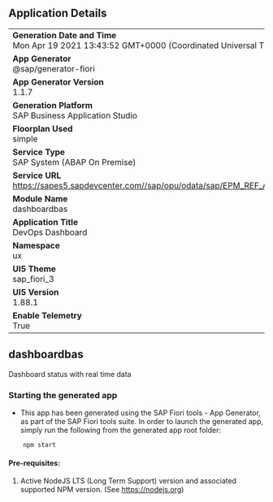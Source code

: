 ## Application Details
|               |
| ------------- |
|**Generation Date and Time**<br>Mon Apr 19 2021 13:43:52 GMT+0000 (Coordinated Universal Time)|
|**App Generator**<br>@sap/generator-fiori|
|**App Generator Version**<br>1.1.7|
|**Generation Platform**<br>SAP Business Application Studio|
|**Floorplan Used**<br>simple|
|**Service Type**<br>SAP System (ABAP On Premise)|
|**Service URL**<br>https://sapes5.sapdevcenter.com//sap/opu/odata/sap/EPM_REF_APPS_PROD_MAN_SRV
|**Module Name**<br>dashboardbas|
|**Application Title**<br>DevOps Dashboard|
|**Namespace**<br>ux|
|**UI5 Theme**<br>sap_fiori_3|
|**UI5 Version**<br>1.88.1|
|**Enable Telemetry**<br>True|

## dashboardbas

Dashboard status with real time data

### Starting the generated app

-   This app has been generated using the SAP Fiori tools - App Generator, as part of the SAP Fiori tools suite.  In order to launch the generated app, simply run the following from the generated app root folder:

```
    npm start
```


#### Pre-requisites:

1. Active NodeJS LTS (Long Term Support) version and associated supported NPM version.  (See https://nodejs.org)


